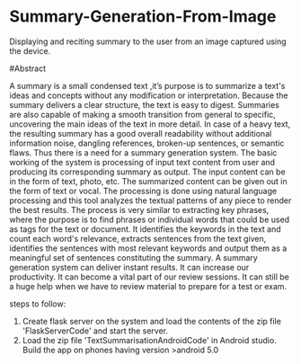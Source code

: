 # Summary-Generation-From-Image
Displaying and reciting summary to the user from an image captured using the device.

#Abstract

A summary is a small condensed text ,it’s purpose is to summarize a text's ideas and concepts without any modification or interpretation. Because the summary delivers a clear structure, the text is easy to digest. Summaries are also capable of making a smooth transition from general to specific, uncovering the main ideas of the text in more detail. In case of a heavy text, the resulting summary has a good overall readability without additional information noise, dangling references, broken-up sentences, or semantic flaws. Thus there is a need for a summary generation system. The basic working of the system is processing of input text content from user and producing its corresponding summary as output. The input content can be in the form of text, photo, etc. The summarized content can be given out in the form of text or vocal. The processing is done using natural language processing and this tool analyzes the textual patterns of any piece to render the best results. The process is very similar to extracting key phrases, where the purpose is to find phrases or individual words that could be used as tags for the text or document. It identifies the keywords in the text and count each word's relevance, extracts sentences from the text given, identifies the sentences with most relevant keywords and output them as a meaningful set of sentences constituting the summary. A summary generation system can deliver instant results. It can increase our productivity. It can become a vital part of our review sessions. It can still be a huge help when we have to review material to prepare for a test or exam.

steps to follow:

1) Create flask server on the system and load the contents of the zip file 'FlaskServerCode' and start the server.
2) Load the zip file 'TextSummarisationAndroidCode' in Android studio. Build the app on phones having version >android 5.0
